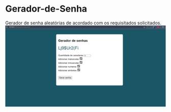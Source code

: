 # Gerador-de-Senha
Gerador de senha aleatórias de acordado com os requisitados solicitados.
<img src="https://github.com/fabricio-26/Gerador-de-Senha/blob/main/src/assets/img/tela.png">
